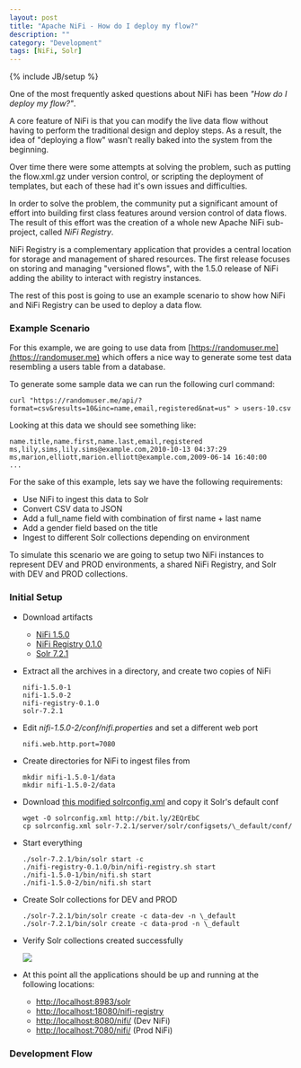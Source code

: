 ```yaml
---
layout: post
title: "Apache NiFi - How do I deploy my flow?"
description: ""
category: "Development"
tags: [NiFi, Solr]
---
```

{% include JB/setup %}

One of the most frequently asked questions about NiFi has been *"How do I deploy my flow?"*.

A core feature of NiFi is that you can modify the live data flow without having to perform the traditional design and deploy steps. As a result, the idea of "deploying a flow" wasn't really baked into the system from the beginning.

Over time there were some attempts at solving the problem, such as putting the flow.xml.gz under version control, or scripting the deployment of templates, but each of these had it's own issues and difficulties.

In order to solve the problem, the community put a significant amount of effort into building first class features around version control of data flows. The result of this effort was the creation of a whole new Apache NiFi sub-project, called *NiFi Registry*.

NiFi Registry is a complementary application that provides a central location for storage and management of shared resources. The first release focuses on storing and managing "versioned flows", with the 1.5.0 release of NiFi adding the ability to interact with registry instances.

The rest of this post is going to use an example scenario to show how NiFi and NiFi Registry can be used to deploy a data flow.

### Example Scenario

For this example, we are going to use data from [https://randomuser.me](https://randomuser.me) which offers a nice way to generate some test data resembling a users table from a database.

To generate some sample data we can run the following curl command:

    curl "https://randomuser.me/api/?format=csv&results=10&inc=name,email,registered&nat=us" > users-10.csv

Looking at this data we should see something like:

    name.title,name.first,name.last,email,registered
    ms,lily,sims,lily.sims@example.com,2010-10-13 04:37:29
    ms,marion,elliott,marion.elliott@example.com,2009-06-14 16:40:00
    ...

For the sake of this example, lets say we have the following requirements:

* Use NiFi to ingest this data to Solr
* Convert CSV data to JSON
* Add a full_name field with combination of first name + last name
* Add a gender field based on the title
* Ingest to different Solr collections depending on environment   

To simulate this scenario we are going to setup two NiFi instances to represent DEV and PROD environments, a shared NiFi Registry, and Solr with DEV and PROD collections.

### Initial Setup

* Download artifacts

  * [NiFi 1.5.0](https://nifi.apache.org/download.html)
  * [NiFi Registry 0.1.0](https://nifi.apache.org/registry.html)
  * [Solr 7.2.1](https://lucene.apache.org/solr/downloads.html)

* Extract all the archives in a directory, and create two copies of NiFi

      nifi-1.5.0-1
      nifi-1.5.0-2
      nifi-registry-0.1.0
      solr-7.2.1

* Edit *nifi-1.5.0-2/conf/nifi.properties* and set a different web port

      nifi.web.http.port=7080

* Create directories for NiFi to ingest files from

      mkdir nifi-1.5.0-1/data
      mkdir nifi-1.5.0-2/data

* Download [this modified solrconfig.xml](https://gist.githubusercontent.com/anonymous/6c568bb06bd6393fda7fece360d344a5/raw/5d06e968193625c02e3a71e5423993a91efb721f/solrconfig.xml) and copy it Solr's default conf

      wget -O solrconfig.xml http://bit.ly/2EQrEbC
      cp solrconfig.xml solr-7.2.1/server/solr/configsets/\_default/conf/

* Start everything

      ./solr-7.2.1/bin/solr start -c
      ./nifi-registry-0.1.0/bin/nifi-registry.sh start
      ./nifi-1.5.0-1/bin/nifi.sh start
      ./nifi-1.5.0-2/bin/nifi.sh start

* Create Solr collections for DEV and PROD

      ./solr-7.2.1/bin/solr create -c data-dev -n \_default
      ./solr-7.2.1/bin/solr create -c data-prod -n \_default

* Verify Solr collections created successfully

  <img src="{{ BASE_PATH }}/assets/images/nifi-deploy-flow/01-solr-collections.png" class="img-responsive img-thumbnail">

* At this point all the applications should be up and running at the following locations:

  * [http://localhost:8983/solr](http://localhost:8983/solr)
  * [http://localhost:18080/nifi-registry](http://localhost:18080/nifi-registry)
  * [http://localhost:8080/nifi/](http://localhost:8080/nifi/) (Dev NiFi)
  * [http://localhost:7080/nifi/](http://localhost:7080/nifi/) (Prod NiFi)

### Development Flow
